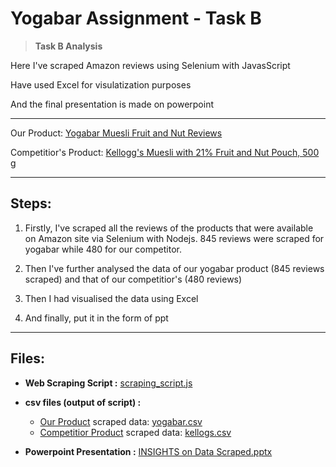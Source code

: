 # Yogabar Assignment - Task B
> **Task B Analysis**

Here I've scraped Amazon reviews using Selenium with JavasScript

Have used Excel for visulatization purposes

And the final presentation is made on powerpoint

---


Our Product: [Yogabar Muesli Fruit and Nut Reviews](https://www.amazon.in/Yogabar-Wholegrain-Breakfast-Muesli-Fruits/product-reviews/B07M6KZQCN) 


Competitior's Product: [Kellogg's Muesli with 21% Fruit and Nut Pouch, 500 g](https://www.amazon.in/Kelloggs-Muesli-21-Fruit-500g/product-reviews/B083QQXVF3/ref=cm_cr_dp_d_show_all_btm?ie=UTF8&reviewerType=all_reviews
)


---

## Steps:

1. Firstly, I've scraped all the reviews of the products that were available on Amazon site via Selenium with Nodejs. 845 reviews were scraped for yogabar while 480 for our competitor.

2. Then I've further analysed the data of our yogabar product (845 reviews scraped) and that of our competitior's (480 reviews) 

3. Then I had visualised the data using Excel

4. And finally, put it in the form of ppt


---
## Files:

- **Web Scraping Script :** [scraping_script.js](https://github.com/hackermanx007/Yogabar-Task/blob/master/scraping_script.js)

- **csv files (output of script) :** 

    - [Our Product]() scraped data:  [yogabar.csv](https://github.com/hackermanx007/Yogabar-Task/blob/master/yogabar.csv)
    - [Competitior Product]() scraped data: [kellogs.csv](https://github.com/hackermanx007/Yogabar-Task/blob/master/kellogs.csv)

- **Powerpoint Presentation :** [INSIGHTS on Data Scraped.pptx](https://github.com/hackermanx007/Yogabar-Task-B/blob/master/INSIGHTS%20on%20Data%20Scraped.pptx)


